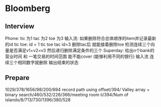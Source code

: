# Bloomberg
## Interview
Phone:      tic 为1 tac 为2 toe 为3 输入流: 如果删除符合总体顺序的item并记录最新的id tic toe: id = 1 tic toe tac id=3 删除tac后 就能接着删除toe
            检测连续三个向量是否满足v1+v2=v3 然后递归删除满足条件的三个
Superday:   给出n个bank的营业时间 和 一笔交易的时间范围 能不能cover (能够利用不同的银行)
            输入流 连续三个相同数字就删除 输出结束的状态

## Prepare
1029/378/1656/98/200/694 record path using offset/394/
Valley array + binary search/460/532/226/366/meeting room ii/394/Num of islands/8/713/730/1396/380/528